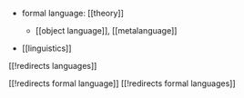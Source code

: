
* formal language: [[theory]]

  * [[object language]], [[metalanguage]]

* [[linguistics]]

[[!redirects languages]]

[[!redirects formal language]]
[[!redirects formal languages]]